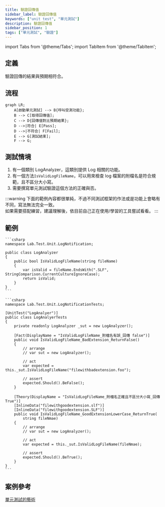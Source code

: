 ```yaml
---
title: 驗證回傳值
sidebar_label: 驗證回傳值
keywords: ["unit test", "單元測試"]
description: 驗證回傳值
sidebar_position: 1
tags: ["單元測試", "驗證"]
---
```


import Tabs from '@theme/Tabs';
import TabItem from '@theme/TabItem';

## 定義
驗證回傳的結果與預期相符合。

## 流程
```mermaid
graph LR;
    A[啟動單元測試] --> B{呼叫受測功能};
    B --> C[取得回傳值];
    C --> D{回傳值對比預期結果};
    D -->|符合| E[Pass];
    D -->|不符合| F[Fail];
    E --> G[測試結束];
    F --> G;
```

## 測試情境

1. 有一個類別 LogAnalyzer，這類別提供 Log 相關的功能。
2. 有一個方法`IsValidLogFileName`，可以用來檢查 log 檔案的附檔名是符合規範，且不區分大小寫。
3. 需要撰寫單元測試驗證這個方法的正確與否。

:::warning
下面的範例內容都很單純，不過不同測試框架的作法或是功能上會略有不同，寫法無法完全一致。  
如果需要搭配練習，建議理解後，依目前自己正在使用/學習的工具嘗試看看。
:::

## 範例

<Tabs>
  <TabItem value="LogAnalyzer" label="LogAnalyzer" default>

    ```csharp
    namespace Lab.Test.Unit.LogNotification;

    public class LogAnalyzer
    {
        public bool IsValidLogFileName(string fileName)
        {
            var isValid = fileName.EndsWith(".SLF", StringComparison.CurrentCultureIgnoreCase);
            return isValid;
        }
    }
    ```
  </TabItem>

  <TabItem value="LogAnalyerTests" label="LogAnalyerTests">

    ```csharp
    namespace Lab.Test.Unit.LogNotificationTests;

    [UnitTest("LogAnalyer")]
    public class LogAnalyerTests
    {
        private readonly LogAnalyzer _sut = new LogAnalyzer();

        [Fact(DisplayName = "IsValidLogFileName_附檔名有誤_回傳 false")]
        public void IsValidLogFileName_BadExtension_ReturnFalse()
        {
            // arrange
            // var sut = new LogAnalyzer();

            // act
            var expected = this._sut.IsValidLogFileName("filewithbadextension.foo");

            // assert
            expected.Should().BeFalse();
        }

        [Theory(DisplayName = "IsValidLogFileName_附檔名正確且不區分大小寫_回傳 True")]
        [InlineData("filewithgoodextension.slf")]
        [InlineData("filewithgoodextension.SLF")]
        public void IsValidLogFileName_GoodExtensionLowerCase_ReturnTrue(
            string fileNmae)
        {
            // arrange
            // var sut = new LogAnalyzer();

            // act
            var expected = this._sut.IsValidLogFileName(fileNmae);

            // assert
            expected.Should().BeTrue();
        }
    }
    ```
  </TabItem>
</Tabs>






## 案例參考
[單元測試的藝術](https://www.tenlong.com.tw/products/9789864342471?list_name=c-unit-test)